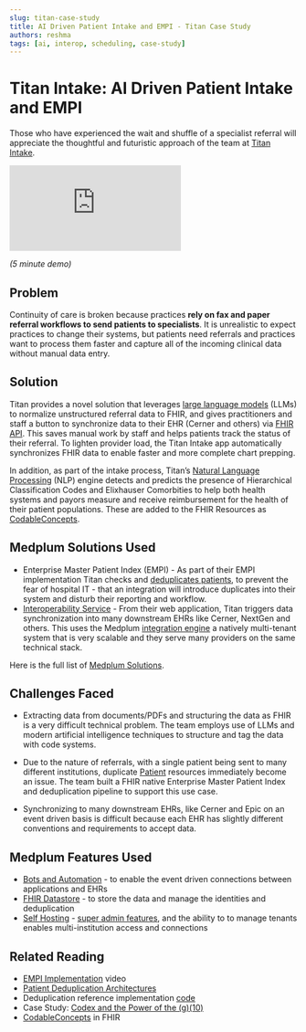 ```yaml
---
slug: titan-case-study
title: AI Driven Patient Intake and EMPI - Titan Case Study
authors: reshma
tags: [ai, interop, scheduling, case-study]
---
```


# Titan Intake: AI Driven Patient Intake and EMPI

Those who have experienced the wait and shuffle of a specialist referral will appreciate the thoughtful and futuristic approach of the team at [Titan Intake](https://www.titanintake.com/).

<!-- truncate -->

<div className="responsive-iframe-wrapper">
  <iframe src="https://www.youtube.com/embed/sy3YKRFyPII?start=0" title="YouTube video player" frameborder="0" allow="accelerometer; autoplay; clipboard-write; encrypted-media; gyroscope; picture-in-picture" allowfullscreen></iframe>
</div>

_(5 minute demo)_

## Problem

Continuity of care is broken because practices **rely on fax and paper referral workflows to send patients to specialists**. It is unrealistic to expect practices to change their systems, but patients need referrals and practices want to process them faster and capture all of the incoming clinical data without manual data entry.

## Solution

Titan provides a novel solution that leverages [large language models](https://en.wikipedia.org/wiki/Large_language_model) (LLMs) to normalize unstructured referral data to FHIR, and gives practitioners and staff a button to synchronize data to their EHR (Cerner and others) via [FHIR API](/docs/api). This saves manual work by staff and helps patients track the status of their referral. To lighten provider load, the Titan Intake app automatically synchronizes FHIR data to enable faster and more complete chart prepping.

In addition, as part of the intake process, Titan’s [Natural Language Processing](https://en.wikipedia.org/wiki/Natural_language_processing) (NLP) engine detects and predicts the presence of Hierarchical Classification Codes and Elixhauser Comorbities to help both health systems and payors measure and receive reimbursement for the health of their patient populations. These are added to the FHIR Resources as [CodableConcepts](/blog/demystifying-fhir-systems#codeableconcepts).

## Medplum Solutions Used

- Enterprise Master Patient Index (EMPI) - As part of their EMPI implementation Titan checks and [deduplicates patients](/docs/fhir-datastore/patient-deduplication), to prevent the fear of hospital IT - that an integration will introduce duplicates into their system and disturb their reporting and workflow.
- [Interoperability Service](/products/integration) - From their web application, Titan triggers data synchronization into many downstream EHRs like Cerner, NextGen and others. This uses the Medplum [integration engine](/products/integration) a natively multi-tenant system that is very scalable and they serve many providers on the same technical stack.

Here is the full list of [Medplum Solutions](/solutions).

## Challenges Faced

- Extracting data from documents/PDFs and structuring the data as FHIR is a very difficult technical problem. The team employs use of LLMs and modern artificial intelligence techniques to structure and tag the data with code systems.

- Due to the nature of referrals, with a single patient being sent to many different institutions, duplicate [Patient](/docs/api/fhir/resources/patient) resources immediately become an issue. The team built a FHIR native Enterprise Master Patient Index and deduplication pipeline to support this use case.

- Synchronizing to many downstream EHRs, like Cerner and Epic on an event driven basis is difficult because each EHR has slightly different conventions and requirements to accept data.

## Medplum Features Used

- [Bots and Automation](/docs/bots/bot-basics) - to enable the event driven connections between applications and EHRs
- [FHIR Datastore](/docs/fhir-datastore) - to store the data and manage the identities and deduplication
- [Self Hosting](/docs/self-hosting) - [super admin features](/docs/self-hosting/super-admin-guide), and the ability to to manage tenants enables multi-institution access and connections

## Related Reading

- [EMPI Implementation](/blog/empi-implementation) video
- [Patient Deduplication Architectures](/docs/fhir-datastore/patient-deduplication)
- Deduplication reference implementation [code](https://github.com/medplum/medplum/tree/main/examples/medplum-demo-bots/src/deduplication)
- Case Study: [Codex and the Power of the (g)(10)](/blog/codex-and-the-power-of-g10)
- [CodableConcepts](/blog/demystifying-fhir-systems#codeableconcepts) in FHIR
